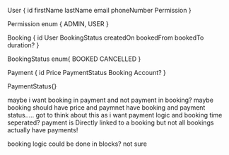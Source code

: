 User {
	id
	firstName
	lastName
	email
	phoneNumber
	Permission
}

Permission enum {
	ADMIN,
	USER
}

Booking {
	id
	User
	BookingStatus
	createdOn
	bookedFrom
	bookedTo
	duration? 
}

BookingStatus enum{
	BOOKED
	CANCELLED
}

Payment {
	id
	Price
	PaymentStatus
	Booking
	Account?
}

PaymentStatus{}




maybe i want booking in payment and not payment in booking?
maybe booking should have price and paymnet have booking and payment status.....
got to think about this as i want payment logic and booking time seperated?
payment is Directly linked to a booking but not all bookings actually have payments!

booking logic could be done in blocks? not sure 